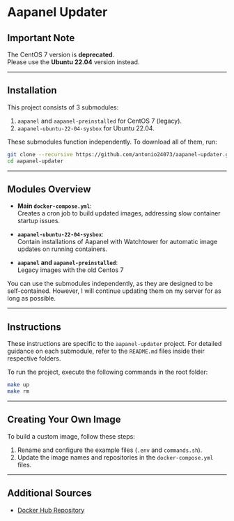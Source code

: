 # Aapanel Updater

## **Important Note**  
The CentOS 7 version is **deprecated**.  
Please use the **Ubuntu 22.04** version instead.  

---

## Installation  

This project consists of 3 submodules:  
1. `aapanel` and `aapanel-preinstalled` for CentOS 7 (legacy).  
2. `aapanel-ubuntu-22-04-sysbox` for Ubuntu 22.04.  

These submodules function independently. To download all of them, run:  
```bash
git clone --recursive https://github.com/antonio24073/aapanel-updater.git
cd aapanel-updater
```

---

## Modules Overview  

- **Main `docker-compose.yml`**:  
  Creates a cron job to build updated images, addressing slow container startup issues.  

- **`aapanel-ubuntu-22-04-sysbox`**:  
  Contain installations of Aapanel with Watchtower for automatic image updates on running containers.  

- **`aapanel` and `aapanel-preinstalled`**:  
  Legacy images with the old Centos 7

You can use the submodules independently, as they are designed to be self-contained. However, I will continue updating them on my server for as long as possible.  

---

## Instructions  

These instructions are specific to the `aapanel-updater` project. For detailed guidance on each submodule, refer to the `README.md` files inside their respective folders.  

To run the project, execute the following commands in the root folder:  
```bash
make up
make rm
```

---

## Creating Your Own Image  

To build a custom image, follow these steps:  
1. Rename and configure the example files (`.env` and `commands.sh`).  
2. Update the image names and repositories in the `docker-compose.yml` files.  

---

## Additional Sources  
- [Docker Hub Repository](https://hub.docker.com/r/antonio24073/aapanel)  
